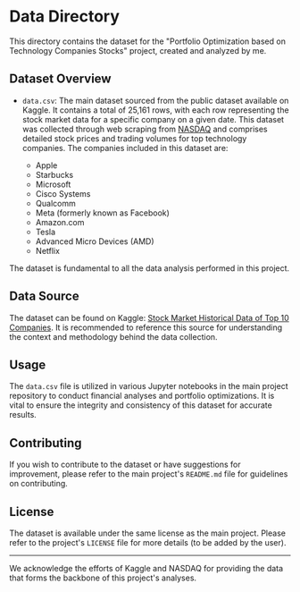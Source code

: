 # Data Directory

This directory contains the dataset for the "Portfolio Optimization based on Technology Companies Stocks" project, created and analyzed by me.

## Dataset Overview

- `data.csv`: The main dataset sourced from the public dataset available on Kaggle. It contains a total of 25,161 rows, with each row representing the stock market data for a specific company on a given date. This dataset was collected through web scraping from [NASDAQ](https://www.nasdaq.com) and comprises detailed stock prices and trading volumes for top technology companies. The companies included in this dataset are:

  - Apple
  - Starbucks
  - Microsoft
  - Cisco Systems
  - Qualcomm
  - Meta (formerly known as Facebook)
  - Amazon.com
  - Tesla
  - Advanced Micro Devices (AMD)
  - Netflix

The dataset is fundamental to all the data analysis performed in this project.

## Data Source

The dataset can be found on Kaggle: [Stock Market Historical Data of Top 10 Companies](https://www.kaggle.com/datasets/khushipitroda/stock-market-historical-data-of-top-10-companies/). It is recommended to reference this source for understanding the context and methodology behind the data collection.

## Usage

The `data.csv` file is utilized in various Jupyter notebooks in the main project repository to conduct financial analyses and portfolio optimizations. It is vital to ensure the integrity and consistency of this dataset for accurate results.

## Contributing

If you wish to contribute to the dataset or have suggestions for improvement, please refer to the main project's `README.md` file for guidelines on contributing.

## License

The dataset is available under the same license as the main project. Please refer to the project's `LICENSE` file for more details (to be added by the user).

---

We acknowledge the efforts of Kaggle and NASDAQ for providing the data that forms the backbone of this project's analyses.

